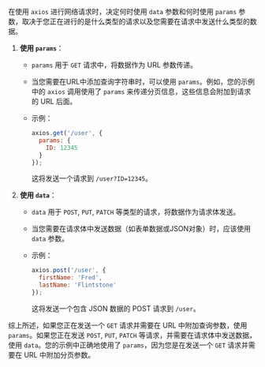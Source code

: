 在使用 `axios` 进行网络请求时，决定何时使用 `data` 参数和何时使用 `params` 参数，取决于您正在进行的是什么类型的请求以及您需要在请求中发送什么类型的数据。

1. **使用 `params`**：
   - `params` 用于 `GET` 请求中，将数据作为 URL 参数传递。
   - 当您需要在URL中添加查询字符串时，可以使用 `params`。例如，您的示例中的 `axios` 调用使用了 `params` 来传递分页信息，这些信息会附加到请求的 URL 后面。
   - 示例：

     ```javascript
     axios.get('/user', {
       params: {
         ID: 12345
       }
     });
     ```

     这将发送一个请求到 `/user?ID=12345`。

2. **使用 `data`**：
   - `data` 用于 `POST`, `PUT`, `PATCH` 等类型的请求，将数据作为请求体发送。
   - 当您需要在请求体中发送数据（如表单数据或JSON对象）时，应该使用 `data` 参数。
   - 示例：

     ```javascript
     axios.post('/user', {
       firstName: 'Fred',
       lastName: 'Flintstone'
     });
     ```

     这将发送一个包含 JSON 数据的 POST 请求到 `/user`。

综上所述，如果您正在发送一个 `GET` 请求并需要在 URL 中附加查询参数，使用 `params`。如果您正在发送 `POST`, `PUT`, `PATCH` 等请求，并需要在请求体中发送数据，使用 `data`。您的示例中正确地使用了 `params`，因为您是在发送一个 `GET` 请求并需要在 URL 中附加分页参数。
